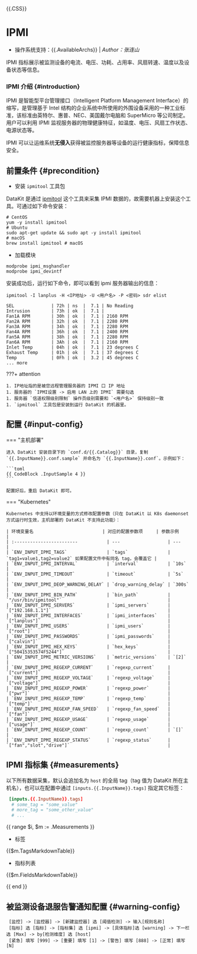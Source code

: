 <!-- This file required to translate to EN. -->
{{.CSS}}
# IPMI

- 操作系统支持：{{.AvailableArchs}} | *Author：张连山*

IPMI 指标展示被监测设备的电流、电压、功耗、占用率、风扇转速、温度以及设备状态等信息。

### IPMI 介绍 {#introduction}

IPMI 是智能型平台管理接口（Intelligent Platform Management Interface）的缩写，是管理基于 Intel 结构的企业系统中所使用的外围设备采用的一种工业标准，该标准由英特尔、惠普、NEC、美国戴尔电脑和 SuperMicro 等公司制定。用户可以利用 IPMI 监视服务器的物理健康特征，如温度、电压、风扇工作状态、电源状态等。

IPMI 可以让运维系统**无侵入**获得被监控服务器等设备的运行健康指标，保障信息安全。

## 前置条件 {#precondition}

- 安装 `ipmitool` 工具包

DataKit 是通过 [ipmitool][1] 这个工具来采集 IPMI 数据的，故需要机器上安装这个工具。可通过如下命令安装：

```shell
# CentOS
yum -y install ipmitool
# Ubuntu
sudo apt-get update && sudo apt -y install ipmitool
# macOS
brew install ipmitool # macOS
```

- 加载模块

```shell
modprobe ipmi_msghandler
modprobe ipmi_devintf
```

安装成功后，运行如下命令，即可以看到 ipmi 服务器输出的信息：

```shell
ipmitool -I lanplus -H <IP地址> -U <用户名> -P <密码> sdr elist

SEL              | 72h | ns  |  7.1 | No Reading
Intrusion        | 73h | ok  |  7.1 | 
Fan1A RPM        | 30h | ok  |  7.1 | 2160 RPM
Fan2A RPM        | 32h | ok  |  7.1 | 2280 RPM
Fan3A RPM        | 34h | ok  |  7.1 | 2280 RPM
Fan4A RPM        | 36h | ok  |  7.1 | 2400 RPM
Fan5A RPM        | 38h | ok  |  7.1 | 2280 RPM
Fan6A RPM        | 3Ah | ok  |  7.1 | 2160 RPM
Inlet Temp       | 04h | ok  |  7.1 | 23 degrees C
Exhaust Temp     | 01h | ok  |  7.1 | 37 degrees C
Temp             | 0Fh | ok  |  3.2 | 45 degrees C
... more
```

???+ attention

    1. IP地址指的是被您远程管理服务器的 IPMI 口 IP 地址
    1. 服务器的 `IPMI设置 -> 启用 LAN 上的 IPMI` 需要勾选
    1. 服务器 `信道权限级别限制` 操作员级别需要和 `<用户名>` 保持级别一致
    1. `ipmitool` 工具包是安装到运行 DataKit 的机器里。

## 配置  {#input-config}

=== "主机部署"

    进入 DataKit 安装目录下的 `conf.d/{{.Catalog}}` 目录，复制 `{{.InputName}}.conf.sample` 并命名为 `{{.InputName}}.conf`。示例如下：

    ```toml
    {{ CodeBlock .InputSample 4 }}
    ```

    配置好后，重启 DataKit 即可。

=== "Kubernetes"

    Kubernetes 中支持以环境变量的方式修改配置参数（只在 DataKit 以 K8s daemonset 方式运行时生效，主机部署的 DataKit 不支持此功能）：

    | 环境变量名                          | 对应的配置参数项     | 参数示例                                                     |
    | :------------------------           | ---                  | ---                                                          |
    | `ENV_INPUT_IPMI_TAGS`               | `tags`               | `tag1=value1,tag2=value2` 如果配置文件中有同名 tag，会覆盖它 |
    | `ENV_INPUT_IPMI_INTERVAL`           | `interval`           | `10s`                                                        |
    | `ENV_INPUT_IPMI_TIMEOUT`            | `timeout`            | `5s`                                                         |
    | `ENV_INPUT_IPMI_DEOP_WARNING_DELAY` | `drop_warning_delay` | `300s`                                                       |
    | `ENV_INPUT_IPMI_BIN_PATH`           | `bin_path`           | `"/usr/bin/ipmitool"`                                        |
    | `ENV_INPUT_IPMI_SERVERS`            | `ipmi_servers`       | `["192.168.1.1"]`                                            |
    | `ENV_INPUT_IPMI_INTERFACES`         | `ipmi_interfaces`    | `["lanplus"]`                                                |
    | `ENV_INPUT_IPMI_USERS`              | `ipmi_users`         | `["root"]`                                                   |
    | `ENV_INPUT_IPMI_PASSWORDS`          | `ipmi_passwords`     | `["calvin"]`                                                 |
    | `ENV_INPUT_IPMI_HEX_KEYS`           | `hex_keys`           | `["50415353574F5244"]`                                       |
    | `ENV_INPUT_IPMI_METRIC_VERSIONS`    | `metric_versions`    | `[2]`                                                        |
    | `ENV_INPUT_IPMI_REGEXP_CURRENT`     | `regexp_current`     | `["current"]`                                                |
    | `ENV_INPUT_IPMI_REGEXP_VOLTAGE`     | `regexp_voltage`     | `["voltage"]`                                                |
    | `ENV_INPUT_IPMI_REGEXP_POWER`       | `regexp_power`       | `["pwr"]`                                                    |
    | `ENV_INPUT_IPMI_REGEXP_TEMP`        | `regexp_temp`        | `["temp"]`                                                   |
    | `ENV_INPUT_IPMI_REGEXP_FAN_SPEED`   | `regexp_fan_speed`   | `["fan"]`                                                    |
    | `ENV_INPUT_IPMI_REGEXP_USAGE`       | `regexp_usage`       | `["usage"]`                                                  |
    | `ENV_INPUT_IPMI_REGEXP_COUNT`       | `regexp_count`       | `[]`                                                         |
    | `ENV_INPUT_IPMI_REGEXP_STATUS`      | `regexp_status`      | `["fan","slot","drive"]`                                     |
    

<!--
## 选举配置 {#election-config}

IPMI 采集器支持选举功能，当多台机器运行 DataKit 时，通过选举，防止大家重复采集数据。

`/conf.d/datakit.conf`文件打开`选举`功能：
```
[election]
  # 开启选举
  enable = true

  # 设置选举的命名空间(默认 default)
  namespace = "default"

  # 允许在数据上追加选举空间的 tag
  enable_namespace_tag = false
```
`conf.d/{{.Catalog}}/{{.InputName}}.conf`文件打开`选举`功能：
```
  ## Set true to enable election
  election = true
```
-->

## IPMI 指标集 {#measurements}

以下所有数据采集，默认会追加名为 `host` 的全局 tag（tag 值为 DataKit 所在主机名），也可以在配置中通过 `[inputs.{{.InputName}}.tags]` 指定其它标签：

``` toml
 [inputs.{{.InputName}}.tags]
  # some_tag = "some_value"
  # more_tag = "some_other_value"
  # ...
```

{{ range $i, $m := .Measurements }}

-  标签

{{$m.TagsMarkdownTable}}

- 指标列表

{{$m.FieldsMarkdownTable}}

{{ end }}

## 被监测设备退服告警通知配置 {#warning-config}

```
 [监控] -> [监控器] -> [新建监控器] 选 [阈值检测] -> 输入[规则名称]
 [指标] 选 [指标] -> [指标集] 选 [ipmi] -> [具体指标]选 [warning] -> 下一栏选 [Max] -> by[检测维度] 选 [host]
 [紧急] 填写 [999] -> [重要] 填写 [1] -> [警告] 填写 [888] -> [正常] 填写 [N]
```

[1]: https://github.com/ipmitool/ipmitool
